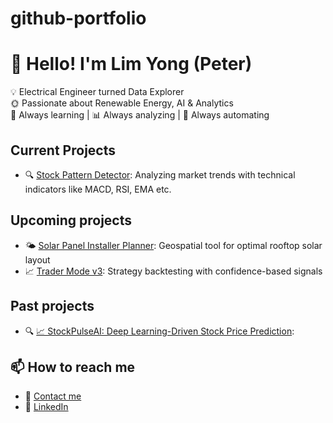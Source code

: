 # github-portfolio
# 👋 Hello! I'm Lim Yong (Peter)

💡 Electrical Engineer turned Data Explorer  
🌞 Passionate about Renewable Energy, AI & Analytics  
🧠 Always learning | 📊 Always analyzing | 🤖 Always automating

## Current Projects
- 🔍 [Stock Pattern Detector](https://github.com/yourusername/stock-detector): Analyzing market trends with technical indicators like MACD, RSI, EMA etc.

## Upcoming projects
- 🌤 [Solar Panel Installer Planner](https://github.com/yourusername/solar-planner): Geospatial tool for optimal rooftop solar layout
- 📈 [Trader Mode v3](https://github.com/yourusername/trader-mode): Strategy backtesting with confidence-based signals

## Past projects
- 🔍 [📈 StockPulseAI: Deep Learning-Driven Stock Price Prediction](https://github.com/yourusername/stock-detector): 

## 📫 How to reach me
- 📩 [Contact me](https://forms.gle/ejDZhAS9EEioXaPF8)
- 💼 [LinkedIn](https://www.linkedin.com/in/peterlimyong/)

